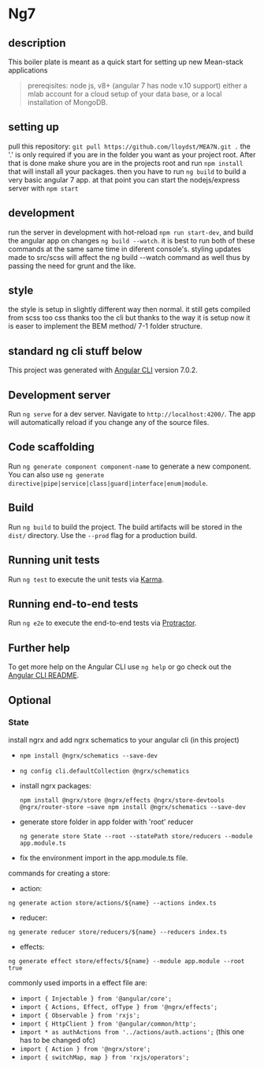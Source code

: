 # Ng7

## description
This boiler plate is meant as a quick start for setting up new Mean-stack applications

 > prereqisites:
 node js, v8+ (angular 7 has node v.10 support)
 either a mlab account for a cloud setup of your data base, or a local installation of MongoDB.

## setting up
pull this repository: `git pull https://github.com/lloydst/MEA7N.git .` the '.' is only required if you are in the folder you want as your project root.
After that is done make shure you are in the projects root and run `npm install` that will install all your packages. then you have to run `ng build` to build a very basic angular 7 app. at that point you can start the nodejs/express server with `npm start`

## development
run the server in development with hot-reload `npm run start-dev`,
and build the angular app on changes `ng build --watch`. it is best to run both of these commands at the same same time in diferent console's. styling updates made to src/scss will affect the ng build --watch command as well thus by passing the need for grunt and the like.

## style
the style is setup in slightly different way then normal. it still gets compiled from scss too css thanks too the cli but thanks to the way it is setup now it is easer to implement the BEM method/ 7-1 folder structure.

## standard ng cli stuff below
This project was generated with [Angular CLI](https://github.com/angular/angular-cli) version 7.0.2.

## Development server

Run `ng serve` for a dev server. Navigate to `http://localhost:4200/`. The app will automatically reload if you change any of the source files.

## Code scaffolding

Run `ng generate component component-name` to generate a new component. You can also use `ng generate directive|pipe|service|class|guard|interface|enum|module`.

## Build

Run `ng build` to build the project. The build artifacts will be stored in the `dist/` directory. Use the `--prod` flag for a production build.

## Running unit tests

Run `ng test` to execute the unit tests via [Karma](https://karma-runner.github.io).

## Running end-to-end tests

Run `ng e2e` to execute the end-to-end tests via [Protractor](http://www.protractortest.org/).

## Further help

To get more help on the Angular CLI use `ng help` or go check out the [Angular CLI README](https://github.com/angular/angular-cli/blob/master/README.md).

## Optional

### State
install ngrx and add ngrx schematics to your angular cli (in this project)
 - `npm install @ngrx/schematics --save-dev`
 - `ng config cli.defaultCollection @ngrx/schematics`
 - install ngrx packages:

    `npm install @ngrx/store @ngrx/effects @ngrx/store-devtools @ngrx/router-store –save npm install @ngrx/schematics --save-dev`
 - generate store folder in app folder with 'root' reducer

    `ng generate store State --root --statePath store/reducers --module app.module.ts`
 - fix the environment import in the app.module.ts file.

commands for creating a store:
 - action:

 `ng generate action store/actions/${name} --actions index.ts`
 - reducer:

 `ng generate reducer store/reducers/${name} --reducers index.ts`
 - effects:

 `ng generate effect store/effects/${name} --module app.module --root true`

 commonly used imports in a effect file are:
 - `import { Injectable } from '@angular/core';`
 - `import { Actions, Effect, ofType } from '@ngrx/effects';`
 - `import { Observable } from 'rxjs';`
 - `import { HttpClient } from '@angular/common/http';`
 - `import * as authActions from '../actions/auth.actions';` (this one has to be changed ofc)
 - `import { Action } from '@ngrx/store';`
 - `import { switchMap, map } from 'rxjs/operators';`

